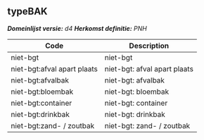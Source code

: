 ## typeBAK

*__Domeinlijst versie:__ d4*
*__Herkomst definitie:__ PNH*

|__Code__ |__Description__	|
|	---	|	---	|
| niet-bgt | niet-bgt |
| niet-bgt:afval apart plaats | niet-bgt: afval apart plaats |
| niet-bgt:afvalbak | niet-bgt: afvalbak |
| niet-bgt:bloembak | niet-bgt: bloembak |
| niet-bgt:container | niet-bgt: container |
| niet-bgt:drinkbak | niet-bgt: drinkbak |
| niet-bgt:zand- / zoutbak | niet-bgt: zand- / zoutbak |
